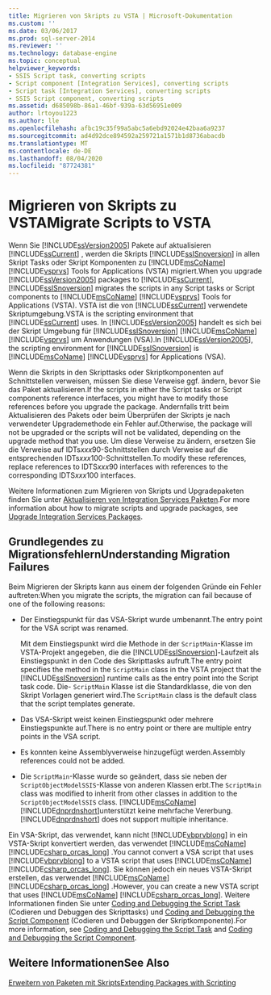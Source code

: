 ```yaml
---
title: Migrieren von Skripts zu VSTA | Microsoft-Dokumentation
ms.custom: ''
ms.date: 03/06/2017
ms.prod: sql-server-2014
ms.reviewer: ''
ms.technology: database-engine
ms.topic: conceptual
helpviewer_keywords:
- SSIS Script task, converting scripts
- Script component [Integration Services], converting scripts
- Script task [Integration Services], converting scripts
- SSIS Script component, converting scripts
ms.assetid: d685098b-86a1-46bf-939a-63d56951e009
author: lrtoyou1223
ms.author: lle
ms.openlocfilehash: afbc19c35f99a5abc5a6ebd92024e42baa6a9237
ms.sourcegitcommit: ad4d92dce894592a259721a1571b1d8736abacdb
ms.translationtype: MT
ms.contentlocale: de-DE
ms.lasthandoff: 08/04/2020
ms.locfileid: "87724381"
---
```

# <a name="migrate-scripts-to-vsta"></a><span data-ttu-id="4812f-102">Migrieren von Skripts zu VSTA</span><span class="sxs-lookup"><span data-stu-id="4812f-102">Migrate Scripts to VSTA</span></span>
  <span data-ttu-id="4812f-103">Wenn Sie [!INCLUDE[ssVersion2005](../../includes/ssversion2005-md.md)] Pakete auf aktualisieren [!INCLUDE[ssCurrent](../../includes/sscurrent-md.md)] , werden die Skripts [!INCLUDE[ssISnoversion](../../includes/ssisnoversion-md.md)] in allen Skript Tasks oder Skript Komponenten zu [!INCLUDE[msCoName](../../includes/msconame-md.md)] [!INCLUDE[vsprvs](../../includes/vsprvs-md.md)] Tools for Applications (VSTA) migriert.</span><span class="sxs-lookup"><span data-stu-id="4812f-103">When you upgrade [!INCLUDE[ssVersion2005](../../includes/ssversion2005-md.md)] packages to [!INCLUDE[ssCurrent](../../includes/sscurrent-md.md)], [!INCLUDE[ssISnoversion](../../includes/ssisnoversion-md.md)] migrates the scripts in any Script tasks or Script components to [!INCLUDE[msCoName](../../includes/msconame-md.md)] [!INCLUDE[vsprvs](../../includes/vsprvs-md.md)] Tools for Applications (VSTA).</span></span> <span data-ttu-id="4812f-104">VSTA ist die von [!INCLUDE[ssCurrent](../../includes/sscurrent-md.md)] verwendete Skriptumgebung.</span><span class="sxs-lookup"><span data-stu-id="4812f-104">VSTA is the scripting environment that [!INCLUDE[ssCurrent](../../includes/sscurrent-md.md)] uses.</span></span> <span data-ttu-id="4812f-105">In [!INCLUDE[ssVersion2005](../../includes/ssversion2005-md.md)] handelt es sich bei der Skript Umgebung für [!INCLUDE[ssISnoversion](../../includes/ssisnoversion-md.md)] [!INCLUDE[msCoName](../../includes/msconame-md.md)] [!INCLUDE[vsprvs](../../includes/vsprvs-md.md)] um Anwendungen (VSA).</span><span class="sxs-lookup"><span data-stu-id="4812f-105">In [!INCLUDE[ssVersion2005](../../includes/ssversion2005-md.md)], the scripting environment for [!INCLUDE[ssISnoversion](../../includes/ssisnoversion-md.md)] is [!INCLUDE[msCoName](../../includes/msconame-md.md)] [!INCLUDE[vsprvs](../../includes/vsprvs-md.md)] for Applications (VSA).</span></span>  
  
 <span data-ttu-id="4812f-106">Wenn die Skripts in den Skripttasks oder Skriptkomponenten auf Schnittstellen verweisen, müssen Sie diese Verweise ggf. ändern, bevor Sie das Paket aktualisieren.</span><span class="sxs-lookup"><span data-stu-id="4812f-106">If the scripts in either the Script tasks or Script components reference interfaces, you might have to modify those references before you upgrade the package.</span></span> <span data-ttu-id="4812f-107">Andernfalls tritt beim Aktualisieren des Pakets oder beim Überprüfen der Skripts je nach verwendeter Upgrademethode ein Fehler auf.</span><span class="sxs-lookup"><span data-stu-id="4812f-107">Otherwise, the package will not be upgraded or the scripts will not be validated, depending on the upgrade method that you use.</span></span> <span data-ttu-id="4812f-108">Um diese Verweise zu ändern, ersetzen Sie die Verweise auf IDTs*xxx*90-Schnittstellen durch Verweise auf die entsprechenden IDTs*xxx*100-Schnittstellen.</span><span class="sxs-lookup"><span data-stu-id="4812f-108">To modify these references, replace references to IDTS*xxx*90 interfaces with references to the corresponding IDTS*xxx*100 interfaces.</span></span>  
  
 <span data-ttu-id="4812f-109">Weitere Informationen zum Migrieren von Skripts und Upgradepaketen finden Sie unter [Aktualisieren von Integration Services Paketen](../../integration-services/install-windows/upgrade-integration-services-packages.md).</span><span class="sxs-lookup"><span data-stu-id="4812f-109">For more information about how to migrate scripts and upgrade packages, see [Upgrade Integration Services Packages](../../integration-services/install-windows/upgrade-integration-services-packages.md).</span></span>  
  
## <a name="understanding-migration-failures"></a><span data-ttu-id="4812f-110">Grundlegendes zu Migrationsfehlern</span><span class="sxs-lookup"><span data-stu-id="4812f-110">Understanding Migration Failures</span></span>  
 <span data-ttu-id="4812f-111">Beim Migrieren der Skripts kann aus einem der folgenden Gründe ein Fehler auftreten:</span><span class="sxs-lookup"><span data-stu-id="4812f-111">When you migrate the scripts, the migration can fail because of one of the following reasons:</span></span>  
  
-   <span data-ttu-id="4812f-112">Der Einstiegspunkt für das VSA-Skript wurde umbenannt.</span><span class="sxs-lookup"><span data-stu-id="4812f-112">The entry point for the VSA script was renamed.</span></span>  
  
     <span data-ttu-id="4812f-113">Mit dem Einstiegspunkt wird die Methode in der `ScriptMain`-Klasse im VSTA-Projekt angegeben, die die [!INCLUDE[ssISnoversion](../../includes/ssisnoversion-md.md)]-Laufzeit als Einstiegspunkt in den Code des Skripttasks aufruft.</span><span class="sxs-lookup"><span data-stu-id="4812f-113">The entry point specifies the method in the `ScriptMain` class in the VSTA project that the [!INCLUDE[ssISnoversion](../../includes/ssisnoversion-md.md)] runtime calls as the entry point into the Script task code.</span></span> <span data-ttu-id="4812f-114">Die- `ScriptMain` Klasse ist die Standardklasse, die von den Skript Vorlagen generiert wird.</span><span class="sxs-lookup"><span data-stu-id="4812f-114">The `ScriptMain` class is the default class that the script templates generate.</span></span>  
  
-   <span data-ttu-id="4812f-115">Das VSA-Skript weist keinen Einstiegspunkt oder mehrere Einstiegspunkte auf.</span><span class="sxs-lookup"><span data-stu-id="4812f-115">There is no entry point or there are multiple entry points in the VSA script.</span></span>  
  
-   <span data-ttu-id="4812f-116">Es konnten keine Assemblyverweise hinzugefügt werden.</span><span class="sxs-lookup"><span data-stu-id="4812f-116">Assembly references could not be added.</span></span>  
  
-   <span data-ttu-id="4812f-117">Die `ScriptMain`-Klasse wurde so geändert, dass sie neben der `ScriptObjectModelSSIS`-Klasse von anderen Klassen erbt.</span><span class="sxs-lookup"><span data-stu-id="4812f-117">The `ScriptMain` class was modified to inherit from other classes in addition to the `ScriptObjectModelSSIS` class.</span></span> [!INCLUDE[msCoName](../../includes/msconame-md.md)]<span data-ttu-id="4812f-118">[!INCLUDE[dnprdnshort](../../includes/dnprdnshort-md.md)]unterstützt keine mehrfache Vererbung.</span><span class="sxs-lookup"><span data-stu-id="4812f-118">[!INCLUDE[dnprdnshort](../../includes/dnprdnshort-md.md)] does not support multiple inheritance.</span></span>  
  
 <span data-ttu-id="4812f-119">Ein VSA-Skript, das verwendet, kann nicht [!INCLUDE[vbprvblong](../../includes/vbprvblong-md.md)] in ein VSTA-Skript konvertiert werden, das verwendet [!INCLUDE[msCoName](../../includes/msconame-md.md)] [!INCLUDE[csharp_orcas_long](../../includes/csharp-orcas-long-md.md)] .</span><span class="sxs-lookup"><span data-stu-id="4812f-119">You cannot convert a VSA script that uses [!INCLUDE[vbprvblong](../../includes/vbprvblong-md.md)] to a VSTA script that uses [!INCLUDE[msCoName](../../includes/msconame-md.md)] [!INCLUDE[csharp_orcas_long](../../includes/csharp-orcas-long-md.md)].</span></span> <span data-ttu-id="4812f-120">Sie können jedoch ein neues VSTA-Skript erstellen, das verwendet [!INCLUDE[msCoName](../../includes/msconame-md.md)] [!INCLUDE[csharp_orcas_long](../../includes/csharp-orcas-long-md.md)] .</span><span class="sxs-lookup"><span data-stu-id="4812f-120">However, you can create a new VSTA script that uses [!INCLUDE[msCoName](../../includes/msconame-md.md)] [!INCLUDE[csharp_orcas_long](../../includes/csharp-orcas-long-md.md)].</span></span> <span data-ttu-id="4812f-121">Weitere Informationen finden Sie unter [Coding and Debugging the Script Task](../../integration-services/control-flow/script-task.md) (Codieren und Debuggen des Skripttasks) und [Coding and Debugging the Script Component](../../integration-services/data-flow/transformations/script-component.md) (Codieren und Debuggen der Skriptkomponente).</span><span class="sxs-lookup"><span data-stu-id="4812f-121">For more information, see [Coding and Debugging the Script Task](../../integration-services/control-flow/script-task.md) and [Coding and Debugging the Script Component](../../integration-services/data-flow/transformations/script-component.md).</span></span>  
  
## <a name="see-also"></a><span data-ttu-id="4812f-122">Weitere Informationen</span><span class="sxs-lookup"><span data-stu-id="4812f-122">See Also</span></span>  
 [<span data-ttu-id="4812f-123">Erweitern von Paketen mit Skripts</span><span class="sxs-lookup"><span data-stu-id="4812f-123">Extending Packages with Scripting</span></span>](../../relational-databases/server-management-objects-smo/tasks/scripting.md)  
  
  
